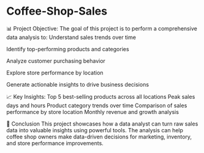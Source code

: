 # Coffee-Shop-Sales

📊 Project Objective:
The goal of this project is to perform a comprehensive data analysis to:
Understand sales trends over time

Identify top-performing products and categories

Analyze customer purchasing behavior

Explore store performance by location

Generate actionable insights to drive business decisions


📈 Key Insights:
Top 5 best-selling products across all locations
Peak sales days and hours
Product category trends over time
Comparison of sales performance by store location
Monthly revenue and growth analysis

📌 Conclusion
This project showcases how a data analyst can turn raw sales data into valuable insights using powerful tools. The analysis can help coffee shop owners make data-driven decisions for marketing, inventory, and store performance improvements.
